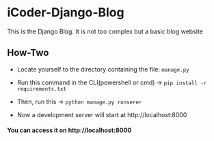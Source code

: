 # iCoder-Django-Blog
This is the Django Blog. It is not too complex but a basic blog website

## How-Two

- Locate yourself to the directory containing the file: `manage.py`
- Run this command in the CLI(powershell or cmd) -> `pip install -r requirements.txt`
- Then, run this -> `python manage.py runserer`

- Now a development server will start at http://localhost:8000

#### You can access it on http://localhost:8000
  
